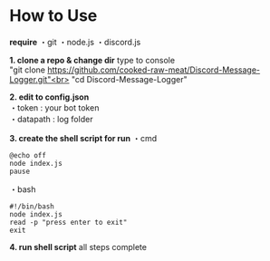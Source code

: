 # How to Use

**require**
・git
・node.js
・discord.js

**1. clone a repo & change dir**
type to console<br>
"git clone https://github.com/cooked-raw-meat/Discord-Message-Logger.git"<br>
"cd Discord-Message-Logger"

**2. edit to config.json**<br>
・token    : your bot token<br>
・datapath : log folder

**3. create the shell script for run**
・cmd
```
@echo off
node index.js
pause
```
・bash
```
#!/bin/bash
node index.js
read -p "press enter to exit"
exit
```

**4. run shell script**
all steps complete
